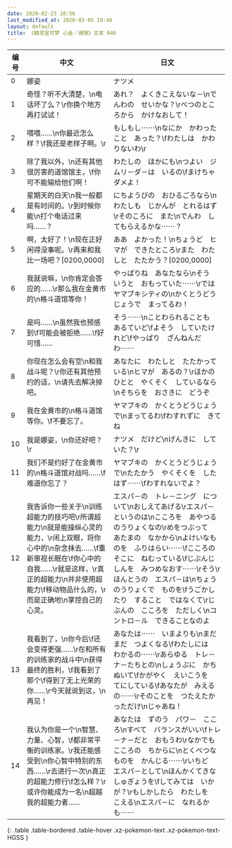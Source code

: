 ```yaml
---
date: 2020-02-23 20:56
last_modified_at: 2020-03-05 19:46
layout: default
title: 《精灵宝可梦 心金／魂银》文本 646
---
```

| 编号 | 中文 | 日文 |
| ---- | ---- | ---- |
| 0 | 娜姿 | ナツメ |
| 1 | 奇怪？听不大清楚，\n电话坏了么？\r你换个地方再打试试！ | あれ？　よくきこえないな－\nでんわの　せいかな？\rべつのところから　かけなおして！ |
| 2 | 喂喂……\n你最近怎么样？\f我还是老样子啊。\r | もしもし⋯⋯\nなにか　かわったこと　あった？\fわたしは　かわりないわ\r |
| 3 | 除了我以外，\n还有其他很厉害的道馆馆主，\f你可不能输给他们啊！ | わたしの　ほかにも\nつよい　ジムリ－ダ－は　いるの\fまけちゃ　ダメよ！ |
| 4 | 星期天的白天\n我一般都是有时间的。\r到时候你能\n打个电话过来吗……？ | にちようびの　おひるごろなら\nわたしも　じかんが　とれるはず\rそのころに　また\nでんわ　してもらえるかな⋯⋯？ |
| 5 | 啊，太好了！\n现在正好闲得没事呢。\r再来和我比一场吧？[0200,0000] | ああ　よかった！\nちょうど　ヒマが　できたところ\rまた　わたしと　たたかう？[0200,0000] |
| 6 | 我就说嘛，\n你肯定会答应的……\r那么我在金黄市的\n格斗道馆等你！ | やっぱりね　あなたなら\nそう　いうと　おもっていた⋯⋯\rでは　ヤマブキシティの\nかくとうどうじょうで　まってるわ！ |
| 7 | 是吗……\n虽然我也预感到\f可能会被拒绝……\f好可惜…… | そう⋯⋯\nことわられることも　あるていど\fよそう　していたけれど\fやっぱり　ざんねんだわ⋯⋯ |
| 8 | 你现在怎么会有空\n和我战斗呢？\r你还有其他预约的话，\n请先去解决掉吧。 | あなたに　わたしと　たたかっている\nヒマが　あるの？\rほかのひとと　やくそく　しているなら\nそちらを　おさきに　どうぞ |
| 9 | 我在金黄市的\n格斗道馆等你。\f不要忘了。 | ヤマブキの　かくとうどうじょうで\nまってるわ\fわすれずに　きてね |
| 10 | 我是娜姿，\n你还好吧？\r | ナツメ　だけど\nげんきに　していた？\r |
| 11 | 我们不是约好了在金黄市的\n格斗道馆对战吗……\f难道你忘了？ | ヤマブキの　かくとうどうじょうで\nたたかう　やくそくを　したはず⋯⋯\fわすれないでよ？ |
| 12 | 我告诉你一些关于\n训练超能力的技巧吧\r所谓超能力\n就是能操纵心灵的能力，\r闭上双眼，将你心中的\n杂念抹去……\f重新审视长眠在\f你心中的自我……\r就是这样，\r真正的超能力\n并非使用超能力\f移动物品什么的，\r而是正确地\n掌控自己的心灵。 | エスパ－の　トレ－ニング　について\nおしえてあげる\rエスパ－　というのは\nこころを　あやつる　のうりょくなの\rめをつぶって　あたまの　なかから\nよけいなものを　ふりはらい⋯⋯\fこころの　そこに　ねむっている\fじぶんじしんを　みつめなおす⋯⋯\rそう\rほんとうの　エスパ－は\nちょうのうりょくで　ものを\fうごかしたり　すること　ではなくて\rじぶんの　こころを　ただしく\nコントロ－ル　できることなのよ |
| 13 | 我看到了，\n你今后\f还会变得更强……\r在和所有的训练家的战斗中\n获得最终的胜利，\f我看到了那个\f得到了无上光荣的你……\r今天就说到这，\n再见！ | あなたは⋯⋯　いまよりも\nまだまだ　つよくなる\fわたしには　わかるの⋯⋯\rあらゆる　トレ－ナ－たちとの\nしょうぶに　かちぬいて\fかがやく　えいこうを　てにしている\fあなたが　みえるの⋯⋯\rそのことを　つたえたかっただけ\nじゃあね！ |
| 14 | 我认为你是一个\n智慧、力量、心智，\f都非常平衡的训练家。\r我还能感受到\n你心智中特别的东西……\r去进行一次\n真正的超能力修行\f怎么样？\r或许你能成为一名\n超越我的超能力者…… | あなたは　ずのう　パワ－　こころ\nすべて　バランスがいい\fトレ－ナ－だと　おもうわ\rなかでも　こころの　ちからに\nとくべつなものを　かんじる⋯⋯\rいちど　エスパ－として\nほんかくてきな　しゅぎょうを\fしてみては　いかが？\rもしかしたら　わたしを　こえる\nエスパ－に　なれるかも⋯⋯ |
{: .table .table-bordered .table-hover .xz-pokemon-text .xz-pokemon-text-HGSS }
